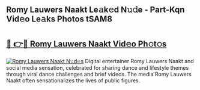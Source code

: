 ## Romy Lauwers Naakt Le𝚊k𝚎d N𝚞𝚍e - Part-Kqn Vid𝚎o Le𝚊ks Photos tSAM8

# <h2><a href="http://fb0ujr.evod.top/?m=Romy+Lauwers+Naakt">🔗 👉🔴 Romy Lauwers Naakt Vid𝚎o Ph𝚘t𝚘s</a></h2>

[![Romy Lauwers Naakt N𝚞d𝚎s](https://i.imgur.com/8V9OHl7.gif)](http://fb0ujr.evod.top/?m=Romy+Lauwers+Naakt)
Digital entertainer Romy Lauwers Naakt and social media sensation, celebrated for sharing dance and lifestyle themes through viral dance challenges and brief videos. The media Romy Lauwers Naakt often sensationalizes the lives of public figures. 
